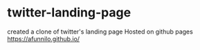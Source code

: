 # twitter-landing-page
created a clone of twitter's landing page
 Hosted on github pages
 https://afunnilo.github.io/
